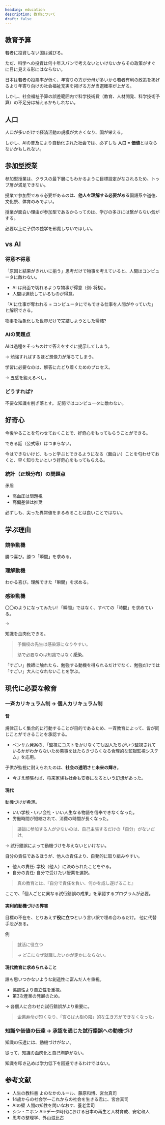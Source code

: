 ```yaml
---
heading: education
description: 教育について
draft: false
---
```


## 教育予算

若者に投資しない国は滅びる。

ただ、科学への投資は何十年スパンで考えないといけないからその政策がすぐに目に見える形にはならない。

日本は若者の投票率が低く、年寄りの方が分母が多いから若者有利の政策を掲げるより年寄り向けの社会福祉充実を掲げる方が当選確率が上がる。

しかし、社会福祉予算の誤差範囲内で科学技術費（教育、人材開発、科学技術予算）の不足分は補えるかもしれない。

## 人口

人口が多いだけで経済活動の規模が大きくなり、国が栄える。

しかし、AIの普及により自動化された社会では、必ずしも **人口 = 価値**とはならないかもしれない。

## 参加型授業

参加型授業は、クラスの最下層にもわかるように目標設定がなされるため、トップ層が満足できない。

授業で参加型である必要があるのは、**他人を理解する必要がある**国語系や道徳、文化祭、体育のみでよい。

授業が面白い理由が参加型であるからってのは、学びの多さには繋がらない気がする。

必要以上に子供の独学を邪魔しないでほしい。

## vs AI

### 得意不得意

「原因と結果がきれいに揃う」思考だけで物事を考えていると、人間はコンピュータに敵わない。

- AI は局面で切れるような物事が得意（例: 将棋）。
- 人間は連続しているものが得意。

「AIに仕事が奪われる = コンピュータにでもできる仕事を人間がやっていた」と解釈できる。

物事を抽象化した世界だけで完結しようとした帰結?

### AIの問題点

AIは過程をそっちのけで答えをすぐに提示してしまう。

→ 勉強すればするほど想像力が落ちてしまう。

学習に必要なのは、解答にたどり着くためのプロセス。

→ 五感を鍛えるべし。

### どうすれば?

不要な知識を削ぎ落とす。
記憶ではコンピュータに敵わない。

## 好奇心

今後やることを匂わせておくことで、好奇心をもってもらうことができる。

できる話（公式等）はつまらない。

今はできないけど、もっと学ぶとできるようになる（面白い）ことを匂わせておくと、早く知りたいという好奇心をもってもらえる。

### 統計（正規分布）の問題点

矛盾

- 高血圧は問題視
- 高偏差値は推奨

必ずしも、尖った異常値をまるめることは良いことではない。

## 学ぶ理由

### 競争動機

勝つ喜び。勝つ「瞬間」を求める。

### 理解動機

わかる喜び。理解できた「瞬間」を求める。

### 感染動機

〇〇のようになってみたい! 「瞬間」ではなく、すべての「時間」を求めている。

→

知識を血肉化できる。

> 予備校の先生は感染源になりやすい。
>
> 塾で必要なのは知識ではなく**感染**。

「すごい」教師に触れたら、勉強する動機を得られるだけでなく、勉強だけでは「すごい」大人になれないことを学ぶ。

## 現代に必要な教育

### 一斉カリキュラム制 → 個人カリキュラム制

#### 昔

規律正しく集合的に行動することが目的であるため、一斉教育によって、皆が同じことができることを承認する。

- ベンサム発案の、「監視にコストをかけなくても囚人たちがいつ監視されているかがわからないため悪事をはたらきづらくなる合理的な監獄監視システム」を応用。

子供が監視に耐えられたのは、**社会の透明さ**と**未来の輝き**。

- 今さえ頑張れば、将来家族も社会も安泰になるという幻想があった。

#### 現代

動機づけが希薄。

- いい学校・いい会社・いい人生なる物語を信奉できなくなった。
- 労働時間が短縮されて、消費の時間が長くなった。

> 議論に参加する人が少ないのは、自己主張するだけの「自分」がないだけ。

→ 試行錯誤によって動機づけを与えないといけない。

自分の責任であるほうが、他人の責任より、自発的に取り組みやすい。

- 他人の責任: 学校（他人）に決められたことをやる。
- 自分の責任: 自分で受けたい授業を選択。

> 真の教育とは、『自分で責任を負い、何かを成し遂げること』

ここで、「個人ごとに異なる試行錯誤の成果」を承認するプログラムが必要。

#### 実利的動機づけの弊害

目標の不在を、とりあえず**役に立つ**という言い訳で埋め合わるだけ。
他に代替手段がある。

例

> 就活に役立つ
>
> → どこになぜ就職したいかが定かにならない。

#### 現代教育に求められること

誰も思いつかないような創造性に富んだ人を重視。

- 協調性より自立性を重視。
- 第3次産業の発展のため。

→ 各個人に合わせた試行錯誤がより重要に。

> 企業寿命が短くなり、「寄らば大樹の陰」的な生き方ができなくなった。

### 知識や価値の伝達 → 承認を通じた試行錯誤への動機づけ

知識の伝達には、動機づけがない。

従って、知識の血肉化と自己陶酔がない。

知識を叩き込めば学力低下を回避できるわけではない。

## 参考文献

- 人生の教科書 よのなかのルール、藤原和博、宮台真司
- 14歳からの社会学―これからの社会を生きる君に、宮台真司
- AIの壁 人間の知性を問いなおす、養老孟司
- シン・ニホン AI×データ時代における日本の再生と人材育成、安宅和人
- 思考の整理学、外山滋比古

